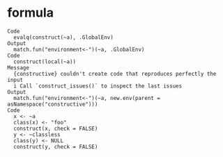 # formula

    Code
      evalq(construct(~a), .GlobalEnv)
    Output
      match.fun("environment<-")(~a, .GlobalEnv)
    Code
      construct(local(~a))
    Message
      {constructive} couldn't create code that reproduces perfectly the input
      i Call `construct_issues()` to inspect the last issues
    Output
      match.fun("environment<-")(~a, new.env(parent = asNamespace("constructive")))
    Code
      x <- ~a
      class(x) <- "foo"
      construct(x, check = FALSE)
      y <- ~classless
      class(y) <- NULL
      construct(y, check = FALSE)

